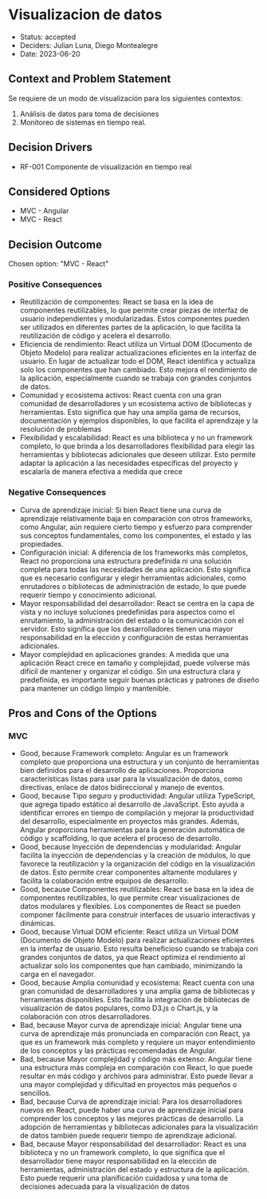 # Visualizacion de datos

* Status: accepted
* Deciders: Julian Luna, Diego Montealegre
* Date: 2023-06-20

## Context and Problem Statement

Se requiere de un modo de visualización para los siguientes contextos:
1. Análisis de datos para toma de decisiones
2. Monitoreo de sistemas en tiempo real.

## Decision Drivers

* RF-001 Componente de visualización en tiempo real

## Considered Options

* MVC - Angular
* MVC - React

## Decision Outcome

Chosen option: "MVC - React"

### Positive Consequences

* Reutilización de componentes: React se basa en la idea de componentes reutilizables, lo que permite crear piezas de interfaz de usuario independientes y modularizadas. Estos componentes pueden ser utilizados en diferentes partes de la aplicación, lo que facilita la reutilización de código y acelera el desarrollo.
* Eficiencia de rendimiento: React utiliza un Virtual DOM (Documento de Objeto Modelo) para realizar actualizaciones eficientes en la interfaz de usuario. En lugar de actualizar todo el DOM, React identifica y actualiza solo los componentes que han cambiado. Esto mejora el rendimiento de la aplicación, especialmente cuando se trabaja con grandes conjuntos de datos.
* Comunidad y ecosistema activos: React cuenta con una gran comunidad de desarrolladores y un ecosistema activo de bibliotecas y herramientas. Esto significa que hay una amplia gama de recursos, documentación y ejemplos disponibles, lo que facilita el aprendizaje y la resolución de problemas
* Flexibilidad y escalabilidad: React es una biblioteca y no un framework completo, lo que brinda a los desarrolladores flexibilidad para elegir las herramientas y bibliotecas adicionales que deseen utilizar. Esto permite adaptar la aplicación a las necesidades específicas del proyecto y escalarla de manera efectiva a medida que crece

### Negative Consequences

* Curva de aprendizaje inicial: Si bien React tiene una curva de aprendizaje relativamente baja en comparación con otros frameworks, como Angular, aún requiere cierto tiempo y esfuerzo para comprender sus conceptos fundamentales, como los componentes, el estado y las propiedades.
* Configuración inicial: A diferencia de los frameworks más completos, React no proporciona una estructura predefinida ni una solución completa para todas las necesidades de una aplicación. Esto significa que es necesario configurar y elegir herramientas adicionales, como enrutadores o bibliotecas de administración de estado, lo que puede requerir tiempo y conocimiento adicional.
* Mayor responsabilidad del desarrollador: React se centra en la capa de vista y no incluye soluciones predefinidas para aspectos como el enrutamiento, la administración del estado o la comunicación con el servidor. Esto significa que los desarrolladores tienen una mayor responsabilidad en la elección y configuración de estas herramientas adicionales.
* Mayor complejidad en aplicaciones grandes: A medida que una aplicación React crece en tamaño y complejidad, puede volverse más difícil de mantener y organizar el código. Sin una estructura clara y predefinida, es importante seguir buenas prácticas y patrones de diseño para mantener un código limpio y mantenible.

## Pros and Cons of the Options

### MVC

* Good, because Framework completo: Angular es un framework completo que proporciona una estructura y un conjunto de herramientas bien definidos para el desarrollo de aplicaciones. Proporciona características listas para usar para la visualización de datos, como directivas, enlace de datos bidireccional y manejo de eventos.
* Good, because Tipo seguro y productividad: Angular utiliza TypeScript, que agrega tipado estático al desarrollo de JavaScript. Esto ayuda a identificar errores en tiempo de compilación y mejorar la productividad del desarrollo, especialmente en proyectos más grandes. Además, Angular proporciona herramientas para la generación automática de código y scaffolding, lo que acelera el proceso de desarrollo.
* Good, because Inyección de dependencias y modularidad: Angular facilita la inyección de dependencias y la creación de módulos, lo que favorece la reutilización y la organización del código en la visualización de datos. Esto permite crear componentes altamente modulares y facilita la colaboración entre equipos de desarrollo.
* Good, because Componentes reutilizables: React se basa en la idea de componentes reutilizables, lo que permite crear visualizaciones de datos modulares y flexibles. Los componentes de React se pueden componer fácilmente para construir interfaces de usuario interactivas y dinámicas.
* Good, because Virtual DOM eficiente: React utiliza un Virtual DOM (Documento de Objeto Modelo) para realizar actualizaciones eficientes en la interfaz de usuario. Esto resulta beneficioso cuando se trabaja con grandes conjuntos de datos, ya que React optimiza el rendimiento al actualizar solo los componentes que han cambiado, minimizando la carga en el navegador.
* Good, because Amplia comunidad y ecosistema: React cuenta con una gran comunidad de desarrolladores y una amplia gama de bibliotecas y herramientas disponibles. Esto facilita la integración de bibliotecas de visualización de datos populares, como D3.js o Chart.js, y la colaboración con otros desarrolladores.
* Bad, because Mayor curva de aprendizaje inicial: Angular tiene una curva de aprendizaje más pronunciada en comparación con React, ya que es un framework más completo y requiere un mayor entendimiento de los conceptos y las prácticas recomendadas de Angular.
* Bad, because Mayor complejidad y código más extenso: Angular tiene una estructura más compleja en comparación con React, lo que puede resultar en más código y archivos para administrar. Esto puede llevar a una mayor complejidad y dificultad en proyectos más pequeños o sencillos.
* Bad, because Curva de aprendizaje inicial: Para los desarrolladores nuevos en React, puede haber una curva de aprendizaje inicial para comprender los conceptos y las mejores prácticas de desarrollo. La adopción de herramientas y bibliotecas adicionales para la visualización de datos también puede requerir tiempo de aprendizaje adicional.
* Bad, because Mayor responsabilidad del desarrollador: React es una biblioteca y no un framework completo, lo que significa que el desarrollador tiene mayor responsabilidad en la elección de herramientas, administración del estado y estructura de la aplicación. Esto puede requerir una planificación cuidadosa y una toma de decisiones adecuada para la visualización de datos
